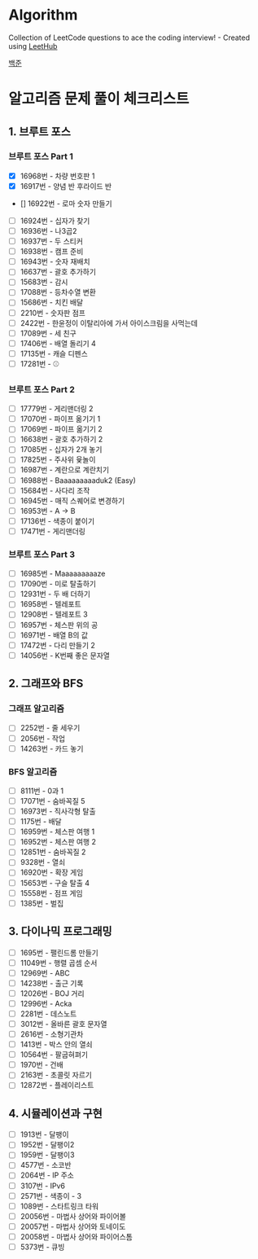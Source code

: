 # Algorithm

Collection of LeetCode questions to ace the coding interview! - Created using [LeetHub](https://github.com/QasimWani/LeetHub)

[백준](https://code.plus/course/53)

# 알고리즘 문제 풀이 체크리스트

## 1. 브루트 포스

### 브루트 포스 Part 1

- [x] 16968번 - 차량 번호판 1
- [x] 16917번 - 양념 반 후라이드 반
- [] 16922번 - 로마 숫자 만들기
- [ ] 16924번 - 십자가 찾기
- [ ] 16936번 - 나3곱2
- [ ] 16937번 - 두 스티커
- [ ] 16938번 - 캠프 준비
- [ ] 16943번 - 숫자 재배치
- [ ] 16637번 - 괄호 추가하기
- [ ] 15683번 - 감시
- [ ] 17088번 - 등차수열 변환
- [ ] 15686번 - 치킨 배달
- [ ] 2210번 - 숫자판 점프
- [ ] 2422번 - 한윤정이 이탈리아에 가서 아이스크림을 사먹는데
- [ ] 17089번 - 세 친구
- [ ] 17406번 - 배열 돌리기 4
- [ ] 17135번 - 캐슬 디펜스
- [ ] 17281번 - ⚾

### 브루트 포스 Part 2

- [ ] 17779번 - 게리맨더링 2
- [ ] 17070번 - 파이프 옮기기 1
- [ ] 17069번 - 파이프 옮기기 2
- [ ] 16638번 - 괄호 추가하기 2
- [ ] 17085번 - 십자가 2개 놓기
- [ ] 17825번 - 주사위 윷놀이
- [ ] 16987번 - 계란으로 계란치기
- [ ] 16988번 - Baaaaaaaaaduk2 (Easy)
- [ ] 15684번 - 사다리 조작
- [ ] 16945번 - 매직 스퀘어로 변경하기
- [ ] 16953번 - A → B
- [ ] 17136번 - 색종이 붙이기
- [ ] 17471번 - 게리맨더링

### 브루트 포스 Part 3

- [ ] 16985번 - Maaaaaaaaaze
- [ ] 17090번 - 미로 탈출하기
- [ ] 12931번 - 두 배 더하기
- [ ] 16958번 - 텔레포트
- [ ] 12908번 - 텔레포트 3
- [ ] 16957번 - 체스판 위의 공
- [ ] 16971번 - 배열 B의 값
- [ ] 17472번 - 다리 만들기 2
- [ ] 14056번 - K번째 좋은 문자열

## 2. 그래프와 BFS

### 그래프 알고리즘

- [ ] 2252번 - 줄 세우기
- [ ] 2056번 - 작업
- [ ] 14263번 - 카드 놓기

### BFS 알고리즘

- [ ] 8111번 - 0과 1
- [ ] 17071번 - 숨바꼭질 5
- [ ] 16973번 - 직사각형 탈출
- [ ] 1175번 - 배달
- [ ] 16959번 - 체스판 여행 1
- [ ] 16952번 - 체스판 여행 2
- [ ] 12851번 - 숨바꼭질 2
- [ ] 9328번 - 열쇠
- [ ] 16920번 - 확장 게임
- [ ] 15653번 - 구슬 탈출 4
- [ ] 15558번 - 점프 게임
- [ ] 1385번 - 벌집

## 3. 다이나믹 프로그래밍

- [ ] 1695번 - 팰린드롬 만들기
- [ ] 11049번 - 행렬 곱셈 순서
- [ ] 12969번 - ABC
- [ ] 14238번 - 출근 기록
- [ ] 12026번 - BOJ 거리
- [ ] 12996번 - Acka
- [ ] 2281번 - 데스노트
- [ ] 3012번 - 올바른 괄호 문자열
- [ ] 2616번 - 소형기관차
- [ ] 1413번 - 박스 안의 열쇠
- [ ] 10564번 - 팔굽혀펴기
- [ ] 1970번 - 건배
- [ ] 2163번 - 초콜릿 자르기
- [ ] 12872번 - 플레이리스트

## 4. 시뮬레이션과 구현

- [ ] 1913번 - 달팽이
- [ ] 1952번 - 달팽이2
- [ ] 1959번 - 달팽이3
- [ ] 4577번 - 소코반
- [ ] 2064번 - IP 주소
- [ ] 3107번 - IPv6
- [ ] 2571번 - 색종이 - 3
- [ ] 1089번 - 스타트링크 타워
- [ ] 20056번 - 마법사 상어와 파이어볼
- [ ] 20057번 - 마법사 상어와 토네이도
- [ ] 20058번 - 마법사 상어와 파이어스톰
- [ ] 5373번 - 큐빙
